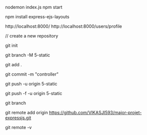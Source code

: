 nodemon index.js
npm start

npm install express-ejs-layouts

http://localhost:8000/
http://localhost:8000/users/profile

// create a new repository 

git init

git branch -M 5-static

git add .

git commit -m "controller"

git push -u origin 5-static

git push -f -u origin 5-static

git branch

git remote add origin https://github.com/VIKASJI593/major-projet-expressjs.git

git remote -v


